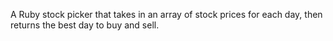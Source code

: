 A Ruby stock picker that takes in an array of stock prices for each day, then returns the best day to buy and sell.